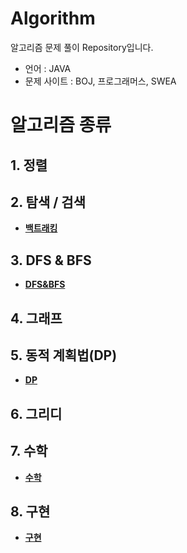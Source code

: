 # Algorithm

알고리즘 문제 풀이 Repository입니다.
- 언어 : JAVA
- 문제 사이트 : BOJ, 프로그래머스, SWEA

# 알고리즘 종류

## 1. 정렬

## 2. 탐색 / 검색

- __[백트래킹](https://github.com/byunghyunkim0/Algorithm/tree/main/02.%20%ED%83%90%EC%83%89%20%26%20%EA%B2%80%EC%83%89/%EB%B0%B1%ED%8A%B8%EB%9E%98%ED%82%B9)__

## 3. DFS & BFS

- __[DFS&BFS](https://github.com/byunghyunkim0/Algorithm/tree/main/03.%20DFS%20%26%20BFS)__

## 4. 그래프

## 5. 동적 계획법(DP)

- __[DP](https://github.com/byunghyunkim0/Algorithm/tree/main/05.%20%EB%8F%99%EC%A0%81%20%EA%B3%84%ED%9A%8D%EB%B2%95(DP))__

## 6. 그리디

## 7. 수학

- __[수학](https://github.com/byunghyunkim0/Algorithm/tree/main/07.%20%EC%88%98%ED%95%99)__

## 8. 구현

- __[구현](https://github.com/byunghyunkim0/Algorithm/tree/main/08.%20%EA%B5%AC%ED%98%84)__